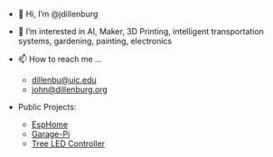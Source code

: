 - 👋 Hi, I’m @jdillenburg
- 👀 I’m interested in AI, Maker, 3D Printing, intelligent transportation systems, gardening, painting, electronics
- 📫 How to reach me ...
  - dillenbu@uic.edu
  - john@dillenburg.org

- Public Projects:
  - [EspHome](https://github.com/jdillenburg/esphome)
  - [Garage-Pi](https://github.com/jdillenburg/garage-pi)
  - [Tree LED Controller](https://github.com/jdillenburg/TreeLedController)
